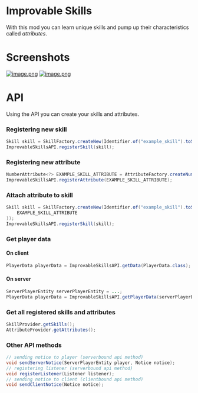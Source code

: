 # Improvable Skills
With this mod you can learn unique skills and pump up their characteristics called *attributes*.
# Screenshots
[![image.png](https://i.postimg.cc/CK7FQqdJ/image.png)](https://postimg.cc/nssbsM4Q)
[![image.png](https://i.postimg.cc/1RBC2XzX/image.png)](https://postimg.cc/WtDwJ2gc)
# API
Using the API you can create your skills and attributes.
### Registering new skill
```java
Skill skill = SkillFactory.createNew(Identifier.of("example_skill").toString(), Identifier.of("example_skill_texture").toString(), "ExampleSkill", "ExampleSkillDescription", 15000, 10, Set.of());
ImprovableSkillsAPI.registerSkill(skill);
```
### Registering new attribute
```java
NumberAttribute<?> EXAMPLE_SKILL_ATTRIBUTE = AttributeFactory.createNumAttribute(Identifier.of("example_skill_attribute").toString(), Text.of("ExampleSkillAttribute").getString(), Text.of("ExampleSkillAttributeDescription").getString(), 1000, 1, 10, 1);
ImprovableSkillsAPI.registerAttribute(EXAMPLE_SKILL_ATTRIBUTE);
```
### Attach attribute to skill
```java
Skill skill = SkillFactory.createNew(Identifier.of("example_skill").toString(), Identifier.of("example_skill_texture").toString(), "ExampleSkill", "ExampleSkillDescription", 15000, 10, Set.of(
    EXAMPLE_SKILL_ATTRIBUTE
));
ImprovableSkillsAPI.registerSkill(skill);
```
### Get player data
#### On client
```java
PlayerData playerData = ImprovableSkillsAPI.getData(PlayerData.class);
```
#### On server
```java
ServerPlayerEntity serverPlayerEntity = ...;
PlayerData playerData = ImprovableSkillsAPI.getPlayerData(serverPlayerEntity);
```
### Get all registered skills and attributes
```java
SkillProvider.getSkills();
AttributeProvider.getAttributes();
```
### Other API methods
```java
// sending notice to player (serverbound api method)
void sendServerNotice(ServerPlayerEntity player, Notice notice);
// registering listener (serverbound api method)
void registerListener(Listener listener);
// sending notice to client (clientbound api method)
void sendClientNotice(Notice notice);
```
